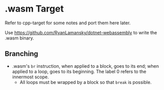# .wasm Target

Refer to cpp-target for some notes and port them here later.

Use https://github.com/RyanLamansky/dotnet-webassembly to write the .wasm binary.

## Branching

- .wasm's `br` instruction, when applied to a block, goes to its end; when applied to a loop, goes to its beginning. The label 0 refers to the innermost scope.
  - All loops must be wrapped by a block so that `break` is possible.